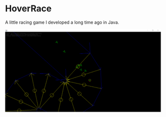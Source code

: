 # HoverRace

A little racing game I developed a long time ago in Java.

![Alt text](/screenshots/HoverRaceScreenshot1.PNG?raw=true "Optional Title")
